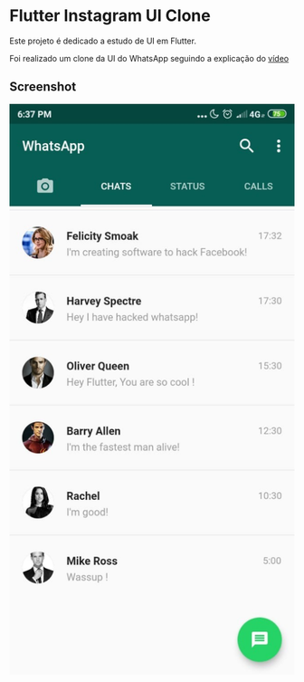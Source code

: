 # Flutter Instagram UI Clone

Este projeto é dedicado a estudo de UI em Flutter.

Foi realizado um clone da UI do WhatsApp seguindo a explicação do [vídeo](https://www.youtube.com/watch?v=Z9fsyhKHWDg) 

## Screenshot

![app](https://raw.githubusercontent.com/gislainy/Flutter-Whastapp-UI-Clone/master/screenshots/app.jpeg)


